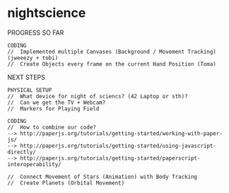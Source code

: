 # nightscience

PROGRESS SO FAR

	CODING
	//	Implemented multiple Canvases (Background / Movement Tracking) (jweeezy + tobi)
	//	Create Objects every frame on the current Hand Position (Toma)


NEXT STEPS

	PHYSICAL SETUP
	//	What device for night of sciencs? (42 Laptop or sth)?
	//	Can we get the TV + Webcam?
	//	Markers for Playing Field

	CODING
	//	How to combine our code?
	--> http://paperjs.org/tutorials/getting-started/working-with-paper-js/
	-->	http://paperjs.org/tutorials/getting-started/using-javascript-directly/
	--> http://paperjs.org/tutorials/getting-started/paperscript-interoperability/

	//	Connect Movement of Stars (Animation) with Body Tracking
	//	Create Planets (Orbital Movement)
